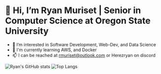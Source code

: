 # 👋 Hi, I’m Ryan Muriset | Senior in Computer Science at Oregon State University 
- 👀 I’m interested in Software Development, Web-Dev, and Data Science
- 🌱 I'm currently learning AWS, and Docker
- 📫 I can be reached at rmuriset@outlook.com or Herezryan on discord

![Ryan's GitHub stats](https://github-readme-stats.vercel.app/api?username=herezryan&show_icons=true&theme=synthwave)
![Top Langs](https://github-readme-stats.vercel.app/api/top-langs/?username=herezryan&layout=compact&theme=synthwave)
